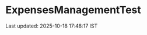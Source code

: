# ExpensesManagementTest






















































































































































































































































































Last updated: 2025-10-18 17:48:17 IST

